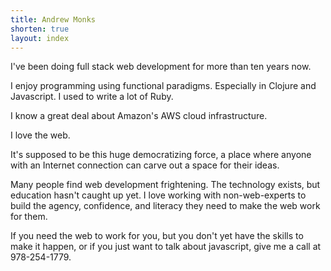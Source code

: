 ```yaml
---
title: Andrew Monks
shorten: true
layout: index
---
```

<div id="resume">
I've been doing full stack web development for more than ten years now.

I enjoy programming using functional paradigms. Especially in Clojure and Javascript. I used to write a lot of Ruby.

I know a great deal about Amazon's AWS cloud infrastructure.
</div>

<div class="f4">
I love the web.
</div>

It's supposed to be this huge democratizing force, a place where anyone with an Internet connection can carve out a space for their ideas.

Many people find web development frightening. The technology exists, but education hasn't caught up yet. I love working with non-web-experts to build the agency, confidence, and literacy they need to make the web work for them.

If you need the web to work for you, but you don't yet have the skills to make it happen, or if you just want to talk about javascript, give me a call at 978-254-1779.

